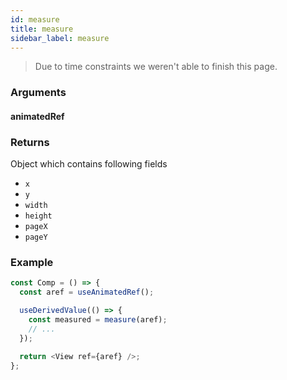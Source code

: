 ```yaml
---
id: measure
title: measure
sidebar_label: measure
---
```


> Due to time constraints we weren't able to finish this page.

### Arguments

#### animatedRef

### Returns

Object which contains following fields

- `x`
- `y`
- `width`
- `height`
- `pageX`
- `pageY`

### Example

```js
const Comp = () => {
  const aref = useAnimatedRef();

  useDerivedValue(() => {
    const measured = measure(aref);
    // ...
  });

  return <View ref={aref} />;
};
```
